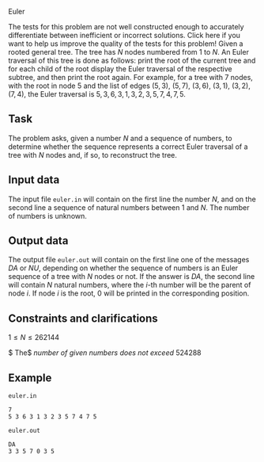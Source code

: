 
Euler

The tests for this problem are not well constructed enough to accurately differentiate between inefficient or incorrect solutions. Click here if you want to help us improve the quality of the tests for this problem! Given a rooted general tree. The tree has $N$ nodes numbered from $1$ to $N$. An Euler traversal of this tree is done as follows: print the root of the current tree and for each child of the root display the Euler traversal of the respective subtree, and then print the root again. For example, for a tree with $7$ nodes, with the root in node $5$ and the list of edges $(5, 3)$, $(5, 7)$, $(3, 6)$, $(3, 1)$, $(3, 2)$, $(7, 4)$, the Euler traversal is $5, 3, 6, 3, 1, 3, 2, 3, 5, 7, 4, 7, 5$.

## Task

The problem asks, given a number $N$ and a sequence of numbers, to determine whether the sequence represents a correct Euler traversal of a tree with $N$ nodes and, if so, to reconstruct the tree.

## Input data

The input file `euler.in` will contain on the first line the number $N$, and on the second line a sequence of natural numbers between $1$ and $N$. The number of numbers is unknown.

## Output data

The output file `euler.out` will contain on the first line one of the messages $DA$ or $NU$, depending on whether the sequence of numbers is an Euler sequence of a tree with $N$ nodes or not. If the answer is $DA$, the second line will contain $N$ natural numbers, where the $i$-th number will be the parent of node $i$. If node $i$ is the root, $0$ will be printed in the corresponding position.

## Constraints and clarifications

$1 \leq N \leq 262144$

$ The$ $number$ $of$ $given$ $numbers$ $does$ $not$ $exceed$ $524288$

## Example

`euler.in` 

```
7
5 3 6 3 1 3 2 3 5 7 4 7 5
```

`euler.out` 

```
DA
3 3 5 7 0 3 5